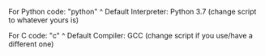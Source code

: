For Python code: "python"
^ Default Interpreter: Python 3.7 (change script to whatever yours is)

For C code: "c"
^ Default Compiler: GCC (change script if you use/have a different one)
